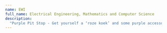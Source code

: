 ```yaml
---
name: EWI
full_name: Electrical Engineering, Mathematics and Computer Science
description: 
  "Purple Pit Stop - Get yourself a ‘roze koek’ and some purple accessories like a wristband or some purple nail polish. You can also talk to some queer students and see how you can be supportive all year long by adjusting small things in your daily life. Also the board room will be purple this day. "
---
```


